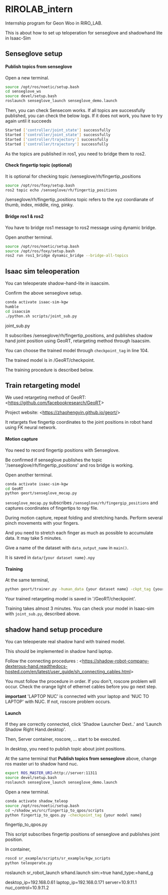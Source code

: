 # RIROLAB_intern
Internship program for Geon Woo in RIRO_LAB.

This is about how to set up teloperation for senseglove and shadowhand lite in Isaac-Sim

## Senseglove setup

#### Publish topics from senseglove
Open a new terminal.

```bash
source /opt/ros/noetic/setup.bash
cd senseglove_ws
source devel/setup.bash
roslaunch senseglove_launch senseglove_demo.launch
```

Then, you can check Sensecom works. If all topics are successfully published, you can check the below logs. If it does not work, you have to try again until it succeeds
```bash
Started ['controller/joint_state'] successfully
Started ['controller/joint_state'] successfully
Started ['controller/trajectory'] successfully
Started ['controller/trajectory'] successfully
```
As the topics are published in ros1, you need to bridge them to ros2.

#### Check fingertip topic (optional)
It is optional for checking topic /senseglove/rh/fingertip_positions

```bash
source /opt/ros/foxy/setup.bash
ros2 topic echo /senseglove/rh/fingertip_positions
```

/senseglove/rh/fingertip_positions topic refers to the xyz coordianate of thumb, index, middle, ring, pinky.

#### Bridge ros1 & ros2
You have to bridge ros1 message to ros2 message using dynamic bridge.

Open another terminal.

```bash
source /opt/ros/noetic/setup.bash
source /opt/ros/foxy/setup.bash
ros2 run ros1_bridge dynamic_bridge --bridge-all-topics
```

## Isaac sim teleoperation
You can teleoperate shadow-hand-lite in isaacsim.

Confirm the above senseglove setup.

```bash
conda activate isaac-sim-kgw
humble
cd isaacsim
./python.sh scripts/joint_sub.py
```

joint_sub.py

It subscribes /senseglove/rh/fingertip_positions, and publishes shadow hand joint position using GeoRT, retargeting method through Isaacsim.

You can choose the trained model through ```checkpoint_tag``` in line 104. 

The trained model is in /GeoRT/checkpoint.

The training procedure is described below.

## Train retargeting model
We used retargeting method of GeoRT: <<https://github.com/facebookresearch/GeoRT>>

Project website: <<https://zhaohengyin.github.io/geort/>>

It retargets five fingertip coordinates to the joint positions in robot hand using FK neural network.

#### Motion capture
You need to record fingertip positions with Senseglove.

Be confirmed if senseglove publishes the topic '/senseglove/rh/fingertip_positions' and ros bridge is working.

Open another terminal.

```bash
conda activate isaac-sim-kgw
cd GeoRT
python geort/senseglove_mocap.py
```
```senseglove_mocap.py``` subscribes ```/senseglove/rh/fingergip_positions``` and captures coordinates of fingertips to npy file. 

During motion capture, repeat folding and stretching hands. Perform several pinch movements with your fingers.  

And you need to stretch each finger as much as possible to accumulate data.
It may take 5 minutes. 

Give a name of the dataset with  ```data_output_name``` in ```main()```.

It is saved in ```data/{your dataset name}.npy```

#### Training
At the same terminal,

```bash
python geort/trainer.py -human_data {your dataset name} -ckpt_tag {your model name}
```

Your trained retargeting model is saved in '/GeoRT/checkpoint'.

Training takes almost 3 minutes. You can check your model in Isaac-sim with ```joint_sub.py```, described above.

## shadow hand setup procedure
You can teleoperate real shadow hand with trained model. 

This should be implemented in shadow hand laptop. 

Follow the connecting procedures : <<https://shadow-robot-company-dexterous-hand.readthedocs-hosted.com/en/latest/user_guide/sh_connecting_cables.html>>

You must follow the procedure in order. If you don't, roscore problem will occur. Check the orange light of ethernet cables before you go next step.

**important** 'LAPTOP NUC' is connected with your laptop and 'NUC TO LAPTOP' with NUC. If not, roscore problem occurs.

#### Launch 
If they are correctly connected, click 'Shadow Launcher Dext..' and 'Launch Shadow Right Hand.desktop'.

Then, Server container, roscore, ... start to be executed.

In desktop, you need to publish topic about joint positions.

At the same terminal that **Publish topics from senseglove** above, change ros master uri to shadow hand nuc. 

```bash
export ROS_MASTER_URI=http://server:11311
source devel/setup.bash
roslaunch senseglove_launch senseglove_demo.launch
```
Open a new terminal.

```bash
conda activate shadow_teleop
source /opt/ros/noetic/setup.bash
cd ~/shadow_ws/src/fingertip_to_qpos/scripts
python fingertip_to_qpos.py -checkpoint_tag {your model name}
```

fingertip_to_qpos.py

This script subscribes fingertip positions of senseglove and publishes joint position. 

In container, 
```bash
roscd sr_example/scripts/sr_example/kgw_scripts
python teleoperate.py
```


roslaunch sr_robot_launch srhand.launch sim:=true hand_type:=hand_g

desktop_ip=192.168.0.61 
laptop_ip=192.168.0.171
server=10.9.11.1
nuc_control=10.9.11.2

